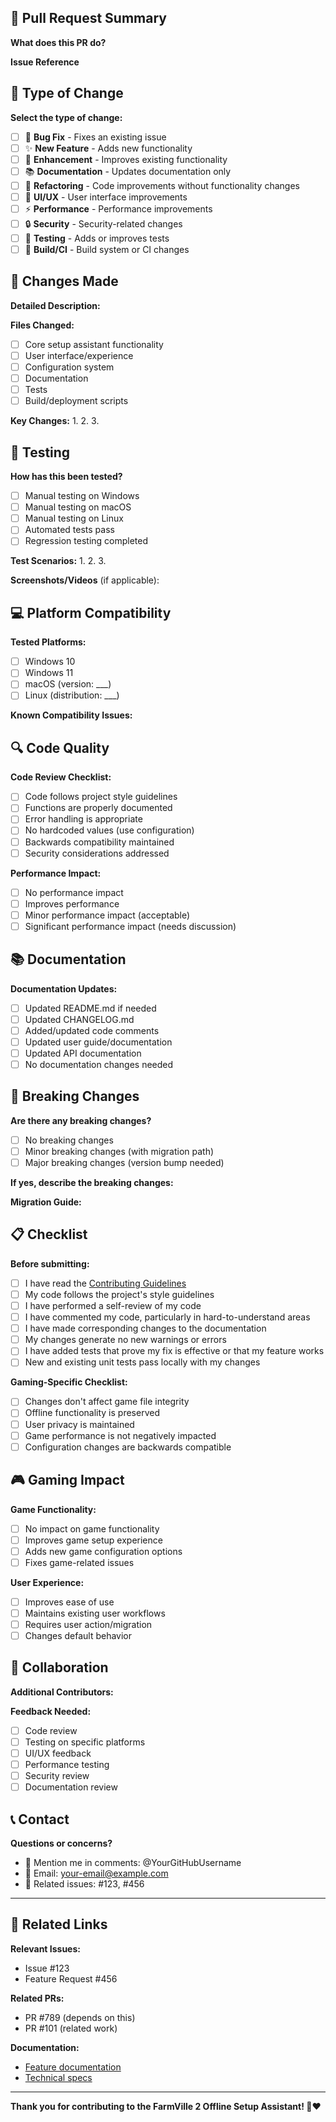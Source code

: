 <!-- 
Thank you for contributing to the FarmVille 2 Offline Setup Assistant! 
Please fill out this template to help us review your pull request.
-->

## 📝 Pull Request Summary

**What does this PR do?**
<!-- Briefly describe what this pull request accomplishes -->

**Issue Reference**
<!-- If this fixes an issue, reference it here: Fixes #123 -->
<!-- If this addresses an issue partially: Addresses #123 -->

## 🔄 Type of Change

**Select the type of change:**
- [ ] 🐛 **Bug Fix** - Fixes an existing issue
- [ ] ✨ **New Feature** - Adds new functionality
- [ ] 🔧 **Enhancement** - Improves existing functionality
- [ ] 📚 **Documentation** - Updates documentation only
- [ ] 🧹 **Refactoring** - Code improvements without functionality changes
- [ ] 🎨 **UI/UX** - User interface improvements
- [ ] ⚡ **Performance** - Performance improvements
- [ ] 🔒 **Security** - Security-related changes
- [ ] 🧪 **Testing** - Adds or improves tests
- [ ] 🔨 **Build/CI** - Build system or CI changes

## 🎯 Changes Made

**Detailed Description:**
<!-- Describe your changes in detail -->

**Files Changed:**
- [ ] Core setup assistant functionality
- [ ] User interface/experience
- [ ] Configuration system
- [ ] Documentation
- [ ] Tests
- [ ] Build/deployment scripts

**Key Changes:**
1. 
2. 
3. 

## 🧪 Testing

**How has this been tested?**
- [ ] Manual testing on Windows
- [ ] Manual testing on macOS
- [ ] Manual testing on Linux
- [ ] Automated tests pass
- [ ] Regression testing completed

**Test Scenarios:**
1. 
2. 
3. 

**Screenshots/Videos** (if applicable):
<!-- Add screenshots or videos showing the changes -->

## 💻 Platform Compatibility

**Tested Platforms:**
- [ ] Windows 10
- [ ] Windows 11
- [ ] macOS (version: ___)
- [ ] Linux (distribution: ___)

**Known Compatibility Issues:**
<!-- List any known issues or limitations -->

## 🔍 Code Quality

**Code Review Checklist:**
- [ ] Code follows project style guidelines
- [ ] Functions are properly documented
- [ ] Error handling is appropriate
- [ ] No hardcoded values (use configuration)
- [ ] Backwards compatibility maintained
- [ ] Security considerations addressed

**Performance Impact:**
- [ ] No performance impact
- [ ] Improves performance
- [ ] Minor performance impact (acceptable)
- [ ] Significant performance impact (needs discussion)

## 📚 Documentation

**Documentation Updates:**
- [ ] Updated README.md if needed
- [ ] Updated CHANGELOG.md
- [ ] Added/updated code comments
- [ ] Updated user guide/documentation
- [ ] Updated API documentation
- [ ] No documentation changes needed

## 🚨 Breaking Changes

**Are there any breaking changes?**
- [ ] No breaking changes
- [ ] Minor breaking changes (with migration path)
- [ ] Major breaking changes (version bump needed)

**If yes, describe the breaking changes:**
<!-- Explain what will break and how users can adapt -->

**Migration Guide:**
<!-- Provide steps for users to migrate if needed -->

## 📋 Checklist

**Before submitting:**
- [ ] I have read the [Contributing Guidelines](../CONTRIBUTING.md)
- [ ] My code follows the project's style guidelines
- [ ] I have performed a self-review of my code
- [ ] I have commented my code, particularly in hard-to-understand areas
- [ ] I have made corresponding changes to the documentation
- [ ] My changes generate no new warnings or errors
- [ ] I have added tests that prove my fix is effective or that my feature works
- [ ] New and existing unit tests pass locally with my changes

**Gaming-Specific Checklist:**
- [ ] Changes don't affect game file integrity
- [ ] Offline functionality is preserved
- [ ] User privacy is maintained
- [ ] Game performance is not negatively impacted
- [ ] Configuration changes are backwards compatible

## 🎮 Gaming Impact

**Game Functionality:**
- [ ] No impact on game functionality
- [ ] Improves game setup experience
- [ ] Adds new game configuration options
- [ ] Fixes game-related issues

**User Experience:**
- [ ] Improves ease of use
- [ ] Maintains existing user workflows
- [ ] Requires user action/migration
- [ ] Changes default behavior

## 🤝 Collaboration

**Additional Contributors:**
<!-- Credit any additional contributors -->

**Feedback Needed:**
- [ ] Code review
- [ ] Testing on specific platforms
- [ ] UI/UX feedback
- [ ] Performance testing
- [ ] Security review
- [ ] Documentation review

## 📞 Contact

**Questions or concerns?**
- 💬 Mention me in comments: @YourGitHubUsername
- 📧 Email: your-email@example.com
- 🐛 Related issues: #123, #456

---

## 🔗 Related Links

**Relevant Issues:**
- Issue #123
- Feature Request #456

**Related PRs:**
- PR #789 (depends on this)
- PR #101 (related work)

**Documentation:**
- [Feature documentation](link)
- [Technical specs](link)

---

**Thank you for contributing to the FarmVille 2 Offline Setup Assistant! 🚜❤️**

<!-- 
Reviewers: Please check the following when reviewing:
- [ ] Code quality and style
- [ ] Test coverage
- [ ] Documentation completeness
- [ ] Security implications
- [ ] Performance impact
- [ ] Cross-platform compatibility
- [ ] User experience impact
--> 